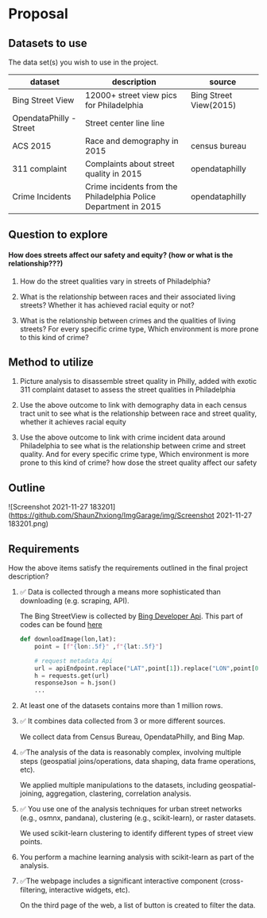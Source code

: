 # Proposal


## Datasets to use

The data set(s) you wish to use in the project.

| dataset                 | description                                                     | source                 |
| ----------------------- | --------------------------------------------------------------- | ---------------------- |
| Bing Street View        | 12000+ street view pics for Philadelphia                        | Bing Street View(2015) |
| OpendataPhilly - Street | Street center line line                                         |                        |
| ACS 2015                | Race and demography in 2015                                     | census bureau          |
| 311 complaint           | Complaints about street quality in 2015                         | opendataphilly         |
| Crime Incidents         | Crime incidents from the Philadelphia Police Department in 2015 | opendataphilly         |



## Question to explore

#### How does streets affect our safety and equity?  (how or what is the relationship???)

1. How do the street qualities vary in streets of Philadelphia?

2. What is the relationship between races and their associated living streets? Whether it has achieved racial equity or not?

3. What is the relationship between crimes and the qualities of living streets? For every specific crime type, Which environment is more prone to this kind of crime? 

   

## Method to utilize

1. Picture analysis to disassemble street quality in Philly, added with exotic 311 complaint dataset to assess the street qualities in Philadelphia

2. Use the above outcome to link with demography data in each census tract unit to see what is the relationship between race and street quality, whether it achieves racial equity

3. Use the above outcome to link with crime incident data around Philadelphia to see what is the relationship between crime and street quality. And for every specific crime type, Which environment is more prone to this kind of crime? how dose the street quality affect our safety



## Outline

![Screenshot 2021-11-27 183201](https://github.com/ShaunZhxiong/ImgGarage/img/Screenshot 2021-11-27 183201.png)



## Requirements

How the above items satisfy the requirements outlined in the final project description?

1. ✅ Data is collected through a means more sophisticated than downloading (e.g. scraping, API).

    The Bing StreetView is collected by [Bing Developer Api](https://www.microsoft.com/en-us/maps/choose-your-bing-maps-api). This part of codes can be found [here](./data/streetview/streetViewDownloader.ipynb)

    ```python
    def downloadImage(lon,lat):
        point = [f"{lon:.5f}" ,f"{lat:.5f}"]

        # request metadata Api
        url = apiEndpoint.replace("LAT",point[1]).replace("LON",point[0])
        h = requests.get(url)
        responseJson = h.json()
        ...    
    ```

1. At least one of the datasets contains more than 1 million rows.

1. ✅ It combines data collected from 3 or more different sources.

    We collect data from Census Bureau, OpendataPhilly, and Bing Map.

1. ✅The analysis of the data is reasonably complex, involving multiple steps (geospatial joins/operations, data shaping, data frame operations, etc).

    We applied multiple manipulations to the datasets, including geospatial-joining, aggregation, clastering, correlation analysis.

1. ✅ You use one of the analysis techniques for urban street networks (e.g., osmnx, pandana), clustering (e.g., scikit-learn), or raster datasets.

    We used scikit-learn clustering to identify different types of street view points.

1. You perform a machine learning analysis with scikit-learn as part of the analysis.

1. ✅The webpage includes a significant interactive component (cross-filtering, interactive widgets, etc).

    On the third page of the web, a list of button is created to filter the data.
